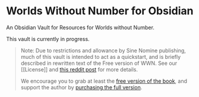 # Worlds Without Number for Obsidian

An Obsidian Vault for Resources for Worlds without Number.

This vault is currently in progress.

> Note: Due to restrictions and allowance by Sine Nomine publishing, much of this vault is intended to act as a quickstart, and is briefly described in rewritten text of the Free version of WWN. See our [[License]] and [this reddit post](https://www.reddit.com/r/SWN/comments/xk5auc/a_trademark_question/) for more details.
> 
> We encourage you to grab at least the [free version of the book](https://www.drivethrurpg.com/product/348809/Worlds-Without-Number-Free-Edition), and support the author by [purchasing the full version](https://www.drivethrurpg.com/product/348791/Worlds-Without-Number?cPath=5875_38601).
